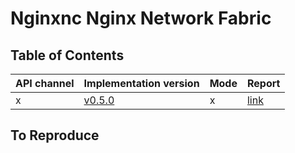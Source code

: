 # Nginxnc Nginx Network Fabric

## Table of Contents

|API channel|Implementation version|Mode|Report|
|-----------|----------------------|----|------|
|x|[v0.5.0](https://github.com/nginxinc/nginx-gateway-fabric/releases/tag/v0.5.0)|x|[link](./v1.1.0-report.yaml)|

## To Reproduce
